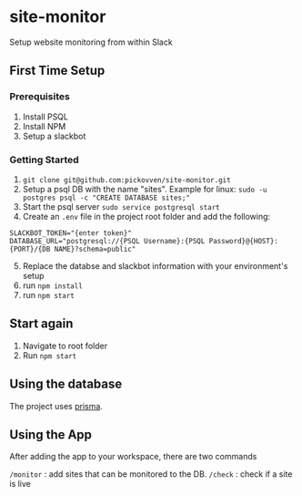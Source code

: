 # site-monitor

Setup website monitoring from within Slack

## First Time Setup

### Prerequisites
1. Install PSQL
2. Install NPM
3. Setup a slackbot

### Getting Started

1. `git clone git@github.com:pickovven/site-monitor.git` 
2. Setup a psql DB with the name "sites". Example for linux: `sudo -u postgres psql -c "CREATE DATABASE sites;"`
3. Start the psql server `sudo service postgresql start`
4. Create an `.env` file in the project root folder and add the following:
```
SLACKBOT_TOKEN="{enter token}"
DATABASE_URL="postgresql://{PSQL Username}:{PSQL Password}@{HOST}:{PORT}/{DB NAME}?schema=public"
```
5. Replace the databse and slackbot information with your environment's setup
6. run `npm install`
7. run `npm start`

## Start again
1. Navigate to root folder
2. Run `npm start`

## Using the database

The project uses [prisma](https://www.prisma.io/). 

## Using the App

After adding the app to your workspace, there are two commands

`/monitor` : add sites that can be monitored to the DB.
`/check` : check if a site is live
